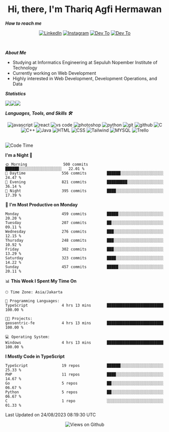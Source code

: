 <div align="center">
  <h1>Hi, there, I'm Thariq Agfi Hermawan</h1>
</div>


***How to reach me***
<p align='center'>
   <a href="https://www.linkedin.com/in/thariqagfihermawan" target="_blank"><img src="https://img.shields.io/badge/LinkedIn-0077B5?style=for-the-badge&logo=linkedin&logoColor=white" alt="LinkedIn"></a>
   <a href="https://www.instagram.com/thoriqagfi" target="_blank"><img src="https://img.shields.io/badge/Instagram-E4405F?style=for-the-badge&logo=instagram&logoColor=white" alt="Instagram"></a>
   <a href="https://medium.com/@thoriq.aghfi60" target="_blank"><img src="https://img.shields.io/badge/Medium-12100E?style=for-the-badge&logo=medium&logoColor=white" alt="Dev To"></a>
   <a href="https://linktr.ee/thoriqagfi" target="_blank"><img src="https://img.shields.io/badge/linktree-1de9b6?style=for-the-badge&logo=linktree&logoColor=white" alt="Dev To"></a>
</p>

<br>

***About Me***
- Studying at Informatics Engineering at Sepuluh Nopember Institute of Technology
- Currently working on Web Development
- Highly interested in Web Development, Development Operations, and Data

***Statistics***

<!-- [![GitHub Streak](http://github-readme-streak-stats.herokuapp.com?user=thoriqagfi&theme=dark)](https://git.io/streak-stats) -->

<div align="center">
  <div style="display: flex;">
    <img src="http://github-readme-streak-stats.herokuapp.com?user=thoriqagfi&theme=chartreuse-dark"/>
    <img src="https://github-readme-stats.vercel.app/api/top-langs/?username=thoriqagfi&layout=compact&&theme=chartreuse-dark&langs_count=8)](https://github.com/thoriqagfi"/>
    <img src="https://github-readme-stats.vercel.app/api?username=thoriqagfi&show_icons=true&theme=chartreuse-dark"/>
  </div>
</div>

<!-- [![Top Langs](https://github-readme-stats.vercel.app/api/top-langs/?username=thoriqagfi&layout=compact&&theme=chartreuse-dark&langs_count=8)](https://github.com/thoriqagfi)
< ![Agfi's GitHub stats](https://github-readme-stats.vercel.app/api?username=thoriqagfi&show_icons=true&theme=chartreuse-dark) -->

***Languages, Tools, and Skills 🛠***

  <div align="center">
    <img src="https://img.shields.io/badge/JavaScript-F7DF1E?style=for-the-badge&logo=javascript&logoColor=black" alt="javascript" />
    <img src="https://img.shields.io/badge/React-61DAFB?style=for-the-badge&logo=react&logoColor=black" alt="react" />
    <img src="https://img.shields.io/badge/vs%20code-007ACC?style=for-the-badge&logo=visual%20studio%20code&logoColor=white" alt="vs code" />
    <img src="https://img.shields.io/badge/adobe%20photoshop-31A8FF?style=for-the-badge&logo=adobe%20photoshop&logoColor=white" alt="photoshop" />
    <img src="https://img.shields.io/badge/python-3776AB?style=for-the-badge&logo=python&logoColor=white" alt="python" />
    <img src="https://img.shields.io/badge/Git-F05032?style=for-the-badge&logo=git&logoColor=white" alt="git" />
    <img src="https://img.shields.io/badge/GitHub-100000?style=for-the-badge&logo=github&logoColor=white" alt="github" />
    <img src="https://img.shields.io/badge/c-%2300599C.svg?style=for-the-badge&logo=c&logoColor=white" alt="C" />
    <img src="https://img.shields.io/badge/c++-%2300599C.svg?style=for-the-badge&logo=c%2B%2B&logoColor=white" alt="C++" />
    <img src="https://img.shields.io/badge/Java-ED8B00?style=for-the-badge&logo=java&logoColor=white" alt="Java"/>
    <img src="https://img.shields.io/badge/HTML5-E34F26?style=for-the-badge&logo=html5&logoColor=white" alt="HTML" />
    <img src="https://img.shields.io/badge/CSS-239120?&style=for-the-badge&logo=css3&logoColor=white" alt ="CSS" />
    <img src="https://img.shields.io/badge/tailwindcss-%2338B2AC.svg?style=for-the-badge&logo=tailwind-css&logoColor=white" alt="Tailwind" />
    <img src="https://img.shields.io/badge/MySQL-00000F?style=for-the-badge&logo=mysql&logoColor=white" alt="MYSQL" />
    <img src="https://img.shields.io/badge/Trello-%23026AA7.svg?style=for-the-badge&logo=Trello&logoColor=white" alt="Trello" />
  </div><br>

<!--START_SECTION:waka-->
![Code Time](http://img.shields.io/badge/Code%20Time-621%20hrs%2053%20mins-blue)

**I'm a Night 🦉** 

```text
🌞 Morning                500 commits         ██████░░░░░░░░░░░░░░░░░░░   22.01 % 
🌆 Daytime                556 commits         ██████░░░░░░░░░░░░░░░░░░░   24.47 % 
🌃 Evening                821 commits         █████████░░░░░░░░░░░░░░░░   36.14 % 
🌙 Night                  395 commits         ████░░░░░░░░░░░░░░░░░░░░░   17.39 % 
```
📅 **I'm Most Productive on Monday** 

```text
Monday                   459 commits         █████░░░░░░░░░░░░░░░░░░░░   20.20 % 
Tuesday                  207 commits         ██░░░░░░░░░░░░░░░░░░░░░░░   09.11 % 
Wednesday                276 commits         ███░░░░░░░░░░░░░░░░░░░░░░   12.15 % 
Thursday                 248 commits         ███░░░░░░░░░░░░░░░░░░░░░░   10.92 % 
Friday                   302 commits         ███░░░░░░░░░░░░░░░░░░░░░░   13.29 % 
Saturday                 323 commits         ████░░░░░░░░░░░░░░░░░░░░░   14.22 % 
Sunday                   457 commits         █████░░░░░░░░░░░░░░░░░░░░   20.11 % 
```


📊 **This Week I Spent My Time On** 

```text
🕑︎ Time Zone: Asia/Jakarta

💬 Programming Languages: 
TypeScript               4 hrs 13 mins       █████████████████████████   100.00 % 

🐱‍💻 Projects: 
geosentric-fe            4 hrs 13 mins       █████████████████████████   100.00 % 

💻 Operating System: 
Windows                  4 hrs 13 mins       █████████████████████████   100.00 % 
```

**I Mostly Code in TypeScript** 

```text
TypeScript               19 repos            ██████░░░░░░░░░░░░░░░░░░░   25.33 % 
PHP                      11 repos            ████░░░░░░░░░░░░░░░░░░░░░   14.67 % 
Go                       5 repos             ██░░░░░░░░░░░░░░░░░░░░░░░   06.67 % 
Python                   5 repos             ██░░░░░░░░░░░░░░░░░░░░░░░   06.67 % 
C                        1 repo              ░░░░░░░░░░░░░░░░░░░░░░░░░   01.33 % 
```




 Last Updated on 24/08/2023 08:19:30 UTC
<!--END_SECTION:waka-->

<div align="center">
<img src="https://komarev.com/ghpvc/?username=thoriqagfi&color=blue" alt="Views on Github" />
</div>